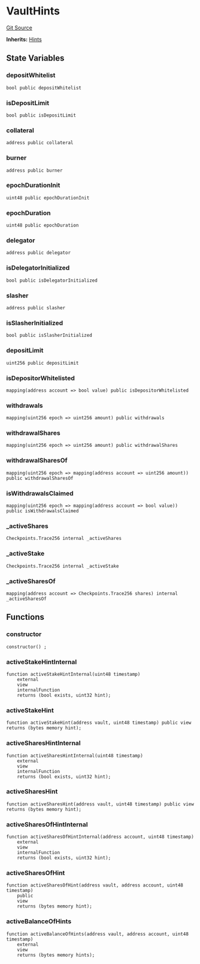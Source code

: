 # VaultHints
[Git Source](https://github.com/symbioticfi/core/blob/5ab692fe7f696ff6aee61a77fae37dc444e1c86e/src/contracts/hints/VaultHints.sol)

**Inherits:**
[Hints](/Users/andreikorokhov/symbiotic/core/docs/autogen/src/src/contracts/hints/Hints.sol/abstract.Hints.md)


## State Variables
### depositWhitelist

```solidity
bool public depositWhitelist
```


### isDepositLimit

```solidity
bool public isDepositLimit
```


### collateral

```solidity
address public collateral
```


### burner

```solidity
address public burner
```


### epochDurationInit

```solidity
uint48 public epochDurationInit
```


### epochDuration

```solidity
uint48 public epochDuration
```


### delegator

```solidity
address public delegator
```


### isDelegatorInitialized

```solidity
bool public isDelegatorInitialized
```


### slasher

```solidity
address public slasher
```


### isSlasherInitialized

```solidity
bool public isSlasherInitialized
```


### depositLimit

```solidity
uint256 public depositLimit
```


### isDepositorWhitelisted

```solidity
mapping(address account => bool value) public isDepositorWhitelisted
```


### withdrawals

```solidity
mapping(uint256 epoch => uint256 amount) public withdrawals
```


### withdrawalShares

```solidity
mapping(uint256 epoch => uint256 amount) public withdrawalShares
```


### withdrawalSharesOf

```solidity
mapping(uint256 epoch => mapping(address account => uint256 amount)) public withdrawalSharesOf
```


### isWithdrawalsClaimed

```solidity
mapping(uint256 epoch => mapping(address account => bool value)) public isWithdrawalsClaimed
```


### _activeShares

```solidity
Checkpoints.Trace256 internal _activeShares
```


### _activeStake

```solidity
Checkpoints.Trace256 internal _activeStake
```


### _activeSharesOf

```solidity
mapping(address account => Checkpoints.Trace256 shares) internal _activeSharesOf
```


## Functions
### constructor


```solidity
constructor() ;
```

### activeStakeHintInternal


```solidity
function activeStakeHintInternal(uint48 timestamp)
    external
    view
    internalFunction
    returns (bool exists, uint32 hint);
```

### activeStakeHint


```solidity
function activeStakeHint(address vault, uint48 timestamp) public view returns (bytes memory hint);
```

### activeSharesHintInternal


```solidity
function activeSharesHintInternal(uint48 timestamp)
    external
    view
    internalFunction
    returns (bool exists, uint32 hint);
```

### activeSharesHint


```solidity
function activeSharesHint(address vault, uint48 timestamp) public view returns (bytes memory hint);
```

### activeSharesOfHintInternal


```solidity
function activeSharesOfHintInternal(address account, uint48 timestamp)
    external
    view
    internalFunction
    returns (bool exists, uint32 hint);
```

### activeSharesOfHint


```solidity
function activeSharesOfHint(address vault, address account, uint48 timestamp)
    public
    view
    returns (bytes memory hint);
```

### activeBalanceOfHints


```solidity
function activeBalanceOfHints(address vault, address account, uint48 timestamp)
    external
    view
    returns (bytes memory hints);
```

